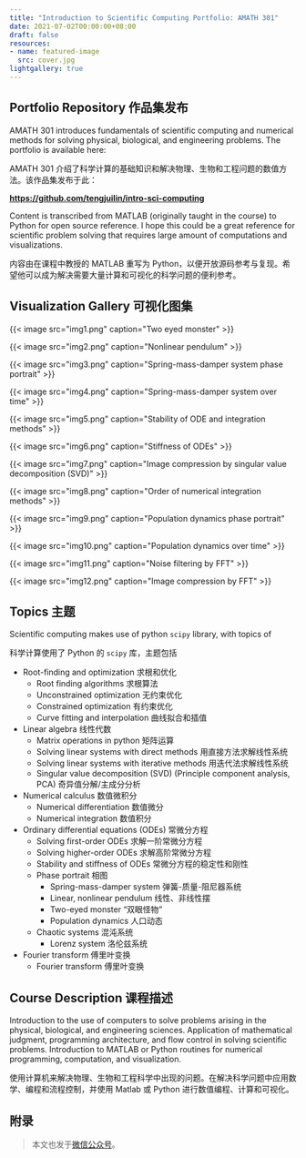 ```yaml
---
title: "Introduction to Scientific Computing Portfolio: AMATH 301"
date: 2021-07-02T00:00:00+08:00
draft: false
resources:
- name: featured-image
  src: cover.jpg
lightgallery: true
---
```


## Portfolio Repository 作品集发布

AMATH 301 introduces fundamentals of scientific computing and numerical methods for solving physical, biological, and engineering problems. The portfolio is available here:

AMATH 301 介绍了科学计算的基础知识和解决物理、生物和工程问题的数值方法。该作品集发布于此：

**<https://github.com/tengjuilin/intro-sci-computing>**

Content is transcribed from MATLAB (originally taught in the course) to Python for open source reference. I hope this could be a great reference for scientific problem solving that requires large amount of computations and visualizations.

内容由在课程中教授的 MATLAB 重写为 Python，以便开放源码参考与复现。希望他可以成为解决需要大量计算和可视化的科学问题的便利参考。

## Visualization Gallery 可视化图集

{{< image src="img1.png" caption="Two eyed monster" >}}

{{< image src="img2.png" caption="Nonlinear pendulum" >}}

{{< image src="img3.png" caption="Spring-mass-damper system phase portrait" >}}

{{< image src="img4.png" caption="Spring-mass-damper system over time" >}}

{{< image src="img5.png" caption="Stability of ODE and integration methods" >}}

{{< image src="img6.png" caption="Stiffness of ODEs" >}}

{{< image src="img7.png" caption="Image compression by singular value decomposition (SVD)" >}}

{{< image src="img8.png" caption="Order of numerical integration methods" >}}

{{< image src="img9.png" caption="Population dynamics phase portrait" >}}

{{< image src="img10.png" caption="Population dynamics over time" >}}

{{< image src="img11.png" caption="Noise filtering by FFT" >}}

{{< image src="img12.png" caption="Image compression by FFT" >}}

## Topics 主题

Scientific computing makes use of python `scipy` library, with topics of

科学计算使用了 Python 的 `scipy` 库，主题包括

- Root-finding and optimization 求根和优化
  - Root finding algorithms 求根算法
  - Unconstrained optimization 无约束优化
  - Constrained optimization 有约束优化
  - Curve fitting and interpolation 曲线拟合和插值
- Linear algebra 线性代数
  - Matrix operations in python 矩阵运算
  - Solving linear systems with direct methods 用直接方法求解线性系统
  - Solving linear systems with iterative methods 用迭代法求解线性系统
  - Singular value decomposition (SVD) (Principle component analysis, PCA) 奇异值分解/主成分分析
- Numerical calculus 数值微积分
  - Numerical differentiation 数值微分
  - Numerical integration 数值积分
- Ordinary differential equations (ODEs) 常微分方程
  - Solving first-order ODEs 求解一阶常微分方程
  - Solving higher-order ODEs 求解高阶常微分方程
  - Stability and stiffness of ODEs 常微分方程的稳定性和刚性
  - Phase portrait 相图
    - Spring-mass-damper system 弹簧-质量-阻尼器系统
    - Linear, nonlinear pendulum 线性、非线性摆
    - Two-eyed monster “双眼怪物”
    - Population dynamics 人口动态
  - Chaotic systems 混沌系统
    - Lorenz system 洛伦兹系统
- Fourier transform 傅里叶变换
  - Fourier transform 傅里叶变换

## Course Description 课程描述

Introduction to the use of computers to solve problems arising in the physical, biological, and engineering sciences. Application of mathematical judgment, programming architecture, and flow control in solving scientific problems. Introduction to MATLAB or Python routines for numerical programming, computation, and visualization.

使用计算机来解决物理、生物和工程科学中出现的问题。在解决科学问题中应用数学、编程和流程控制，并使用 Matlab 或 Python 进行数值编程、计算和可视化。

## 附录

> 本文也发于[微信公众号](https://mp.weixin.qq.com/s/wEGIItWFOjeuztm8n4WXPA)。
